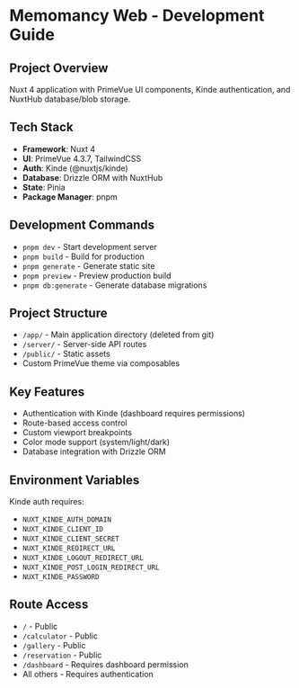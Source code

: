 # Memomancy Web - Development Guide

## Project Overview
Nuxt 4 application with PrimeVue UI components, Kinde authentication, and NuxtHub database/blob storage.

## Tech Stack
- **Framework**: Nuxt 4
- **UI**: PrimeVue 4.3.7, TailwindCSS
- **Auth**: Kinde (@nuxtjs/kinde)
- **Database**: Drizzle ORM with NuxtHub
- **State**: Pinia
- **Package Manager**: pnpm

## Development Commands
- `pnpm dev` - Start development server
- `pnpm build` - Build for production
- `pnpm generate` - Generate static site
- `pnpm preview` - Preview production build
- `pnpm db:generate` - Generate database migrations

## Project Structure
- `/app/` - Main application directory (deleted from git)
- `/server/` - Server-side API routes
- `/public/` - Static assets
- Custom PrimeVue theme via composables

## Key Features
- Authentication with Kinde (dashboard requires permissions)
- Route-based access control
- Custom viewport breakpoints
- Color mode support (system/light/dark)
- Database integration with Drizzle ORM

## Environment Variables
Kinde auth requires:
- `NUXT_KINDE_AUTH_DOMAIN`
- `NUXT_KINDE_CLIENT_ID`
- `NUXT_KINDE_CLIENT_SECRET` 
- `NUXT_KINDE_REDIRECT_URL`
- `NUXT_KINDE_LOGOUT_REDIRECT_URL`
- `NUXT_KINDE_POST_LOGIN_REDIRECT_URL`
- `NUXT_KINDE_PASSWORD`

## Route Access
- `/` - Public
- `/calculator` - Public  
- `/gallery` - Public
- `/reservation` - Public
- `/dashboard` - Requires dashboard permission
- All others - Requires authentication